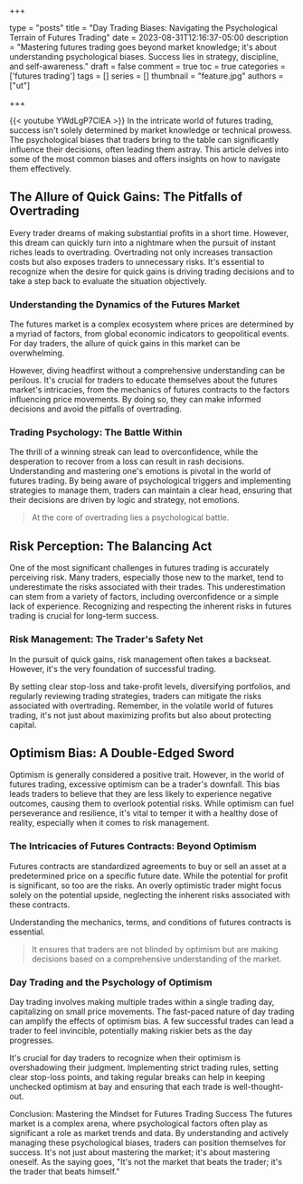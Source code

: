 +++

type = "posts"
title = "Day Trading Biases: Navigating the Psychological Terrain of Futures Trading"
date =  2023-08-31T12:16:37-05:00
description = "Mastering futures trading goes beyond market knowledge; it's about understanding psychological biases. Success lies in strategy, discipline, and self-awareness."
draft = false
comment = true
toc = true
categories = ['futures trading']
tags = []
series = []
thumbnail = "feature.jpg"
authors = ["ut"]

+++

{{< youtube YWdLgP7ClEA >}}
In the intricate world of futures trading, success isn't solely determined by market knowledge or technical prowess. The psychological biases that traders bring to the table can significantly influence their decisions, often leading them astray. This article delves into some of the most common biases and offers insights on how to navigate them effectively.

## The Allure of Quick Gains: The Pitfalls of Overtrading
Every trader dreams of making substantial profits in a short time. However, this dream can quickly turn into a nightmare when the pursuit of instant riches leads to overtrading. Overtrading not only increases transaction costs but also exposes traders to unnecessary risks. It's essential to recognize when the desire for quick gains is driving trading decisions and to take a step back to evaluate the situation objectively.

### Understanding the Dynamics of the Futures Market

The futures market is a complex ecosystem where prices are determined by a myriad of factors, from global economic indicators to geopolitical events. For day traders, the allure of quick gains in this market can be overwhelming.

However, diving headfirst without a comprehensive understanding can be perilous. It's crucial for traders to educate themselves about the futures market's intricacies, from the mechanics of futures contracts to the factors influencing price movements. By doing so, they can make informed decisions and avoid the pitfalls of overtrading.

### Trading Psychology: The Battle Within

The thrill of a winning streak can lead to overconfidence, while the desperation to recover from a loss can result in rash decisions. Understanding and mastering one's emotions is pivotal in the world of futures trading. By being aware of psychological triggers and implementing strategies to manage them, traders can maintain a clear head, ensuring that their decisions are driven by logic and strategy, not emotions.
> At the core of overtrading lies a psychological battle.


## Risk Perception: The Balancing Act
One of the most significant challenges in futures trading is accurately perceiving risk. Many traders, especially those new to the market, tend to underestimate the risks associated with their trades. This underestimation can stem from a variety of factors, including overconfidence or a simple lack of experience. Recognizing and respecting the inherent risks in futures trading is crucial for long-term success.

### Risk Management: The Trader's Safety Net

In the pursuit of quick gains, risk management often takes a backseat. However, it's the very foundation of successful trading.

By setting clear stop-loss and take-profit levels, diversifying portfolios, and regularly reviewing trading strategies, traders can mitigate the risks associated with overtrading. Remember, in the volatile world of futures trading, it's not just about maximizing profits but also about protecting capital.


## Optimism Bias: A Double-Edged Sword
Optimism is generally considered a positive trait. However, in the world of futures trading, excessive optimism can be a trader's downfall. This bias leads traders to believe that they are less likely to experience negative outcomes, causing them to overlook potential risks. While optimism can fuel perseverance and resilience, it's vital to temper it with a healthy dose of reality, especially when it comes to risk management.

### The Intricacies of Futures Contracts: Beyond Optimism

Futures contracts are standardized agreements to buy or sell an asset at a predetermined price on a specific future date. While the potential for profit is significant, so too are the risks. An overly optimistic trader might focus solely on the potential upside, neglecting the inherent risks associated with these contracts.

Understanding the mechanics, terms, and conditions of futures contracts is essential.

> It ensures that traders are not blinded by optimism but are making decisions based on a comprehensive understanding of the market.

### Day Trading and the Psychology of Optimism

Day trading involves making multiple trades within a single trading day, capitalizing on small price movements. The fast-paced nature of day trading can amplify the effects of optimism bias. A few successful trades can lead a trader to feel invincible, potentially making riskier bets as the day progresses.

It's crucial for day traders to recognize when their optimism is overshadowing their judgment. Implementing strict trading rules, setting clear stop-loss points, and taking regular breaks can help in keeping unchecked optimism at bay and ensuring that each trade is well-thought-out.

<!-- {{< youtubepl PL9uZis3GV47yLhTR0U2XddTyxKMiNYbWL >}} -->
Conclusion: Mastering the Mindset for Futures Trading Success
The futures market is a complex arena, where psychological factors often play as significant a role as market trends and data. By understanding and actively managing these psychological biases, traders can position themselves for success. It's not just about mastering the market; it's about mastering oneself. As the saying goes, "It's not the market that beats the trader; it's the trader that beats himself."

